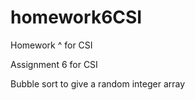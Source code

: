 # homework6CSI
Homework ^ for CSI


Assignment 6 for CSI

Bubble sort to give a random integer array
